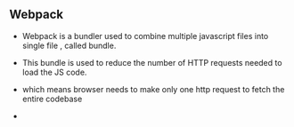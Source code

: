 
## Webpack

- Webpack is a bundler used to combine multiple javascript files into single file , called bundle.

- This bundle is used to reduce the number of HTTP requests needed to load the JS code.
- which means browser needs to make only one http request to fetch the entire codebase
- 
